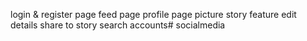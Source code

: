 login & register page
feed page
profile page
picture
story feature
edit details
share to story
search accounts# socialmedia
